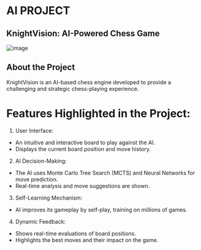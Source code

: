 # AI PROJECT 

## KnightVision: AI-Powered Chess Game
![image](https://github.com/user-attachments/assets/0eb20544-7518-422d-8199-51b5b7fb12a9)

## About the Project
KnightVision is an AI-based chess engine developed to provide a challenging and strategic chess-playing experience.
#  Features Highlighted in the Project:
1. User Interface:

* An intuitive and interactive board to play against the AI.
* Displays the current board position and move history.

2. AI Decision-Making:

* The AI uses Monte Carlo Tree Search (MCTS) and Neural Networks for move prediction.
* Real-time analysis and move suggestions are shown.

3. Self-Learning Mechanism:

* AI improves its gameplay by self-play, training on millions of games.

4. Dynamic Feedback:

* Shows real-time evaluations of board positions.
* Highlights the best moves and their impact on the game.
